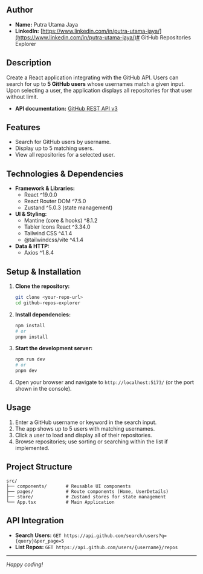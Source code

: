 ## Author

- **Name:** Putra Utama Jaya
- **LinkedIn:** [https://www.linkedin.com/in/putra-utama-jaya/](https://www.linkedin.com/in/putra-utama-jaya/)# GitHub Repositories Explorer

## Description

Create a React application integrating with the GitHub API. Users can search for up to **5 GitHub users** whose usernames match a given input. Upon selecting a user, the application displays all repositories for that user without limit.

- **API documentation:** [GitHub REST API v3](https://developer.github.com/v3/)

## Features

- Search for GitHub users by username.
- Display up to 5 matching users.
- View all repositories for a selected user.

## Technologies & Dependencies

- **Framework & Libraries:**
  - React ^19.0.0
  - React Router DOM ^7.5.0
  - Zustand ^5.0.3 (state management)
- **UI & Styling:**
  - Mantine (core & hooks) ^8.1.2
  - Tabler Icons React ^3.34.0
  - Tailwind CSS ^4.1.4
  - @tailwindcss/vite ^4.1.4
- **Data & HTTP:**
  - Axios ^1.8.4

## Setup & Installation

1. **Clone the repository:**

   ```bash
   git clone <your-repo-url>
   cd github-repos-explorer
   ```

2. **Install dependencies:**

   ```bash
   npm install
   # or
   pnpm install
   ```

3. **Start the development server:**

   ```bash
   npm run dev
   # or
   pnpm dev
   ```

4. Open your browser and navigate to `http://localhost:5173/` (or the port shown in the console).

## Usage

1. Enter a GitHub username or keyword in the search input.
2. The app shows up to 5 users with matching usernames.
3. Click a user to load and display all of their repositories.
4. Browse repositories; use sorting or searching within the list if implemented.

## Project Structure

```
src/
├── components/       # Reusable UI components
├── pages/            # Route components (Home, UserDetails)
├── store/            # Zustand stores for state management
└── App.tsx           # Main Application
```

## API Integration

- **Search Users:** `GET https://api.github.com/search/users?q={query}&per_page=5`
- **List Repos:** `GET https://api.github.com/users/{username}/repos`

---

_Happy coding!_
